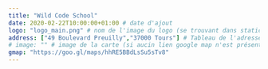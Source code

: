 ```yaml
---
title: "Wild Code School"
date: 2020-02-22T10:00:00+01:00 # date d'ajout
logo: "logo_main.png" # nom de l'image du logo (se trouvant dans static/places)
address: ["49 Boulevard Preuilly","37000 Tours"] # Tableau de l'adresse, chaque élément du tableau sera affiché succéssivement
# image: "" # image de la carte (si aucin lien google map n'est présent)
gmap: "https://goo.gl/maps/hhRE5BBdLsSu5sTv8"
---
```



